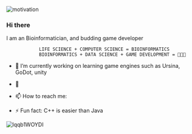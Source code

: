 

![motivation](https://images.wallpaperscraft.com/image/inscription_quote_motivation_127898_1920x1080.jpg)











### Hi there 
I am an Bioinformatician, and budding game developer 
                
                LIFE SCIENCE + COMPUTER SCIENCE = BIOINFORMATICS
                BIOINFORMATICS + DATA SCIENCE + GAME DEVELOPMENT = 🤩🤯😲




- 🌱 I’m currently working on learning game engines such as Ursina, GoDot, unity
- 🤔 
- 📫 How to reach me: 

 
- ⚡ Fun fact: C++ is easier than Java




![lqqb1WOYDI](https://user-images.githubusercontent.com/31153225/95672527-21e13b00-0bbf-11eb-9875-fc2bccb1b86e.gif)
